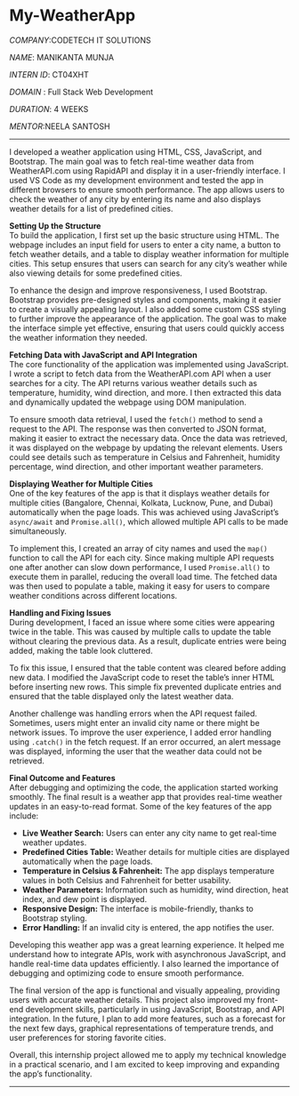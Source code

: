 # My-WeatherApp
*COMPANY*:CODETECH IT SOLUTIONS

*NAME*: MANIKANTA MUNJA

*INTERN ID*: CT04XHT

*DOMAIN* : Full Stack Web Development

*DURATION*: 4 WEEKS

*MENTOR*:NEELA SANTOSH

***
I developed a weather application using HTML, CSS, JavaScript, and Bootstrap. The main goal was to fetch real-time weather data from WeatherAPI.com using RapidAPI and display it in a user-friendly interface. I used VS Code as my development environment and tested the app in different browsers to ensure smooth performance. The app allows users to check the weather of any city by entering its name and also displays weather details for a list of predefined cities.

**Setting Up the Structure**  
To build the application, I first set up the basic structure using HTML. The webpage includes an input field for users to enter a city name, a button to fetch weather details, and a table to display weather information for multiple cities. This setup ensures that users can search for any city’s weather while also viewing details for some predefined cities.  

To enhance the design and improve responsiveness, I used Bootstrap. Bootstrap provides pre-designed styles and components, making it easier to create a visually appealing layout. I also added some custom CSS styling to further improve the appearance of the application. The goal was to make the interface simple yet effective, ensuring that users could quickly access the weather information they needed.

 **Fetching Data with JavaScript and API Integration**  
The core functionality of the application was implemented using JavaScript. I wrote a script to fetch data from the WeatherAPI.com API when a user searches for a city. The API returns various weather details such as temperature, humidity, wind direction, and more. I then extracted this data and dynamically updated the webpage using DOM manipulation.  

To ensure smooth data retrieval, I used the `fetch()` method to send a request to the API. The response was then converted to JSON format, making it easier to extract the necessary data. Once the data was retrieved, it was displayed on the webpage by updating the relevant elements. Users could see details such as temperature in Celsius and Fahrenheit, humidity percentage, wind direction, and other important weather parameters.

**Displaying Weather for Multiple Cities**  
One of the key features of the app is that it displays weather details for multiple cities (Bangalore, Chennai, Kolkata, Lucknow, Pune, and Dubai) automatically when the page loads. This was achieved using JavaScript’s `async/await` and `Promise.all()`, which allowed multiple API calls to be made simultaneously.  

To implement this, I created an array of city names and used the `map()` function to call the API for each city. Since making multiple API requests one after another can slow down performance, I used `Promise.all()` to execute them in parallel, reducing the overall load time. The fetched data was then used to populate a table, making it easy for users to compare weather conditions across different locations.

 **Handling and Fixing Issues**  
During development, I faced an issue where some cities were appearing twice in the table. This was caused by multiple calls to update the table without clearing the previous data. As a result, duplicate entries were being added, making the table look cluttered.  

To fix this issue, I ensured that the table content was cleared before adding new data. I modified the JavaScript code to reset the table’s inner HTML before inserting new rows. This simple fix prevented duplicate entries and ensured that the table displayed only the latest weather data.

Another challenge was handling errors when the API request failed. Sometimes, users might enter an invalid city name or there might be network issues. To improve the user experience, I added error handling using `.catch()` in the fetch request. If an error occurred, an alert message was displayed, informing the user that the weather data could not be retrieved.

**Final Outcome and Features**  
After debugging and optimizing the code, the application started working smoothly. The final result is a weather app that provides real-time weather updates in an easy-to-read format. Some of the key features of the app include:  
- **Live Weather Search:** Users can enter any city name to get real-time weather updates.  
- **Predefined Cities Table:** Weather details for multiple cities are displayed automatically when the page loads.  
- **Temperature in Celsius & Fahrenheit:** The app displays temperature values in both Celsius and Fahrenheit for better usability.  
- **Weather Parameters:** Information such as humidity, wind direction, heat index, and dew point is displayed.  
- **Responsive Design:** The interface is mobile-friendly, thanks to Bootstrap styling.  
- **Error Handling:** If an invalid city is entered, the app notifies the user.  

  
Developing this weather app was a great learning experience. It helped me understand how to integrate APIs, work with asynchronous JavaScript, and handle real-time data updates efficiently. I also learned the importance of debugging and optimizing code to ensure smooth performance.  

The final version of the app is functional and visually appealing, providing users with accurate weather details. This project also improved my front-end development skills, particularly in using JavaScript, Bootstrap, and API integration. In the future, I plan to add more features, such as a forecast for the next few days, graphical representations of temperature trends, and user preferences for storing favorite cities.  

Overall, this internship project allowed me to apply my technical knowledge in a practical scenario, and I am excited to keep improving and expanding the app’s functionality.
***

